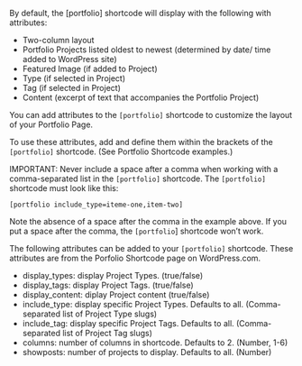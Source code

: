By default, the [portfolio] shortcode will display with the following with attributes:

* Two-column layout
* Portfolio Projects listed oldest to newest (determined by date/ time added to WordPress site)
* Featured Image (if added to Project)
* Type (if selected in Project)
* Tag (if selected in Project)
* Content (excerpt of text that accompanies the Portfolio Project)

You can add attributes to the `[portfolio]` shortcode to customize the layout of your Portfolio Page.

To use these attributes, add and define them within the brackets of the `[portfolio]` shortcode. (See Portfolio Shortcode examples.)

IMPORTANT: Never include a space after a comma when working with a comma-separated list in the `[portfolio]` shortcode. The `[portfolio]` shortcode must look like this:

`[portfolio include_type=iteme-one,item-two]`

Note the absence of a space after the comma in the example above. If you put a space after the comma, the `[portfolio`] shortcode won’t work.

The following attributes can be added to your `[portfolio]` shortcode. These attributes are from the Porfolio Shortcode page on WordPress.com.

* display_types: display Project Types. (true/false)
* display_tags: display Project Tags. (true/false)
* display_content: diplay Project content (true/false)
* include_type: display specific Project Types. Defaults to all. (Comma-separated list of Project Type slugs)
* include_tag: display specific Project Tags. Defaults to all. (Comma-separated list of Project Tag slugs)
* columns: number of columns in shortcode. Defaults to 2. (Number, 1-6)
* showposts: number of projects to display. Defaults to all. (Number)






